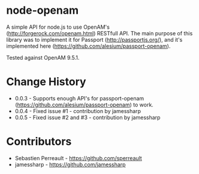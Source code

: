 node-openam
===========
A simple API for node.js to use OpenAM's (http://forgerock.com/openam.html) RESTfull API. The main purpose of this library was to implement it for Passport (http://passportjs.org/), and it's implemented here (https://github.com/alesium/passport-openam).

Tested against OpenAM 9.5.1.


Change History
============== 

* 0.0.3 - Supports enough API's for passport-openam (https://github.com/alesium/passport-openam) to work. 
* 0.0.4 - Fixed issue #1 - contribution by jamessharp
* 0.0.5 - Fixed issue #2 and #3 - contribution by jamessharp

Contributors
============

* Sebastien Perreault - https://github.com/sperreault
* jamessharp          - https://github.com/jamessharp
